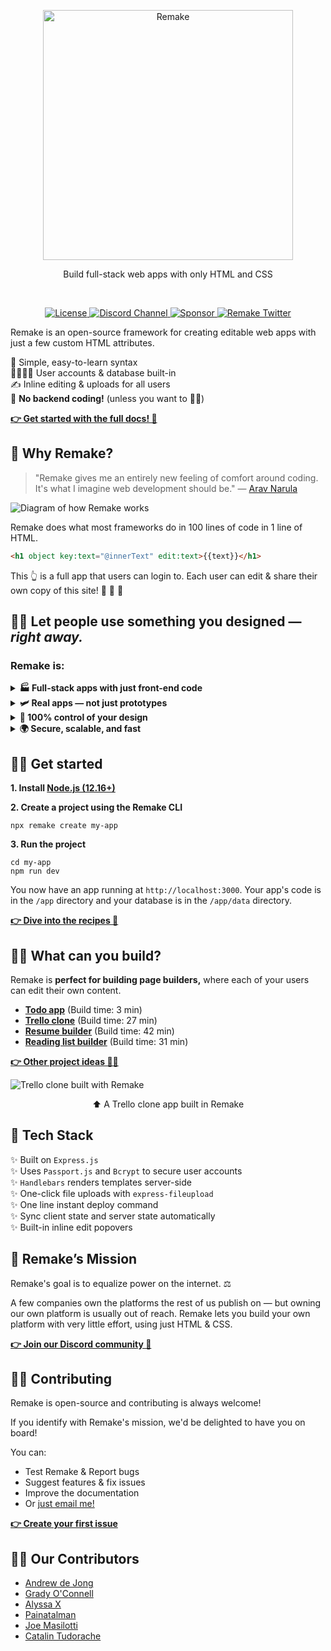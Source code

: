 <p align="center">
  <a href="https://storybook.js.org/">
    <img src="https://user-images.githubusercontent.com/364330/98124113-bc603180-1e80-11eb-882e-e2246940c7a4.png" alt="Remake" width="400" />
  </a>
</p>

<p align="center">Build full-stack web apps with only HTML and CSS</p>

<br/>

<p align="center">
  <a href="https://github.com/remake/remake-cli/blob/master/LICENSE">
    <img src="https://img.shields.io/github/license/remake/remake-cli" alt="License" />
  </a>
  <a href="https://discord.gg/FB3gNxw">
    <img src="https://img.shields.io/badge/discord-join-7289DA.svg?logo=discord&longCache=true&style=flat" alt="Discord Channel" />
  </a>
  <a href="https://github.com/sponsors/remake">
    <img src="https://img.shields.io/static/v1?label=Sponsor&message=%E2%9D%A4&logo=GitHub&link=<url>" alt="Sponsor" />
  </a>
  <a href="https://twitter.com/intent/follow?screen_name=remaketheweb">
    <img src="https://badgen.net/twitter/follow/remaketheweb?icon=twitter&label=%40remake" alt="Remake Twitter" />
  </a>
</p>

Remake is an open-source framework for creating editable web apps with just a few custom HTML attributes.

💎 Simple, easy-to-learn syntax<br>
👨‍👩‍👧‍👦 User accounts & database built-in<br>
✍️ Inline editing & uploads for all users<br>
🚫 **No backend coding!** (unless you want to 👩‍💻)<br>

<b><a href="https://docs.remaketheweb.com/">👉 Get started with the full docs! 📖</a></b>

## 🤔 Why Remake?

> "Remake gives me an entirely new feeling of comfort around coding. It's what I imagine web development should be." — [Arav Narula](https://twitter.com/HeyArav)

![Diagram of how Remake works](https://user-images.githubusercontent.com/364330/98125645-b5d2b980-1e82-11eb-909f-527bf0ff224e.png)

Remake does what most frameworks do in 100 lines of code in 1 line of HTML.

```html
<h1 object key:text="@innerText" edit:text>{{text}}</h1>
```

This 👆 is a full app that users can login to. Each user can edit & share their own copy of this site! 📰 📰 📰

## 👩‍🎨 Let people use something you designed — *right away.*

### Remake is:

<details>
  <summary><b>🏭 Full-stack apps with just front-end code</b></summary>
  
  Remake takes care of the rest: user accounts, persistent data, instant deployments, and routing. Each user gets their own account and data.
</details>

<details>
  <summary><b>🛩 Real apps — not just prototypes</b></summary>
  
  Remake feels like prototyping because it was designed to. The goal was to make web development feel like using a single template and a single JSON file.
</details>

<details>
  <summary><b>🎨 100% control of your design</b></summary>
  
  Remake is open source. You own the code. There's no platform lock-in and you have 100% control over your app's design.
</details>

<details>
  <summary><b>🌍 Secure, scalable, and fast</b></summary>
  
  Highly secure authentication. And server-rendered, so your pages load quickly even on low-power devices and slow connections.
</details>


## 👩‍🏫 Get started

**1. Install [Node.js (12.16+)](https://nodejs.org/)**

**2. Create a project using the Remake CLI**

```
npx remake create my-app
```

**3. Run the project**

```
cd my-app
npm run dev
```

You now have an app running at `http://localhost:3000`. Your app's code is in the `/app` directory and your database is in the `/app/data` directory.

<b><a href="https://recipes.remaketheweb.com/">👉 Dive into the recipes 🤿</a></b>

## 👨‍🏭 What can you build?

Remake is **perfect for building page builders,** where each of your users can edit their own content.

- **[Todo app](https://docs.remaketheweb.com/a-simple-example-app/)** (Build time: 3 min)
- **[Trello clone](https://kanban.remakeapps.com/)** (Build time: 27 min)
- **[Resume builder](https://resume-builder.remakeapps.com/)** (Build time: 42 min)
- [**Reading list builder**](https://shelfpageapp.remakeapps.com/) (Build time: 31 min)

<b><a href="https://ideas.remaketheweb.com/">👉 Other project ideas 👩‍💻</a></b>

![Trello clone built with Remake](https://user-images.githubusercontent.com/364330/98126081-2f6aa780-1e83-11eb-8367-e582daaf8997.png)

<p align="center">⬆️ A Trello clone app built in Remake</p>

## 💾 Tech Stack

✨ Built on `Express.js`<br> ✨ Uses `Passport.js` and `Bcrypt` to secure user accounts<br> ✨ `Handlebars` renders templates server-side<br> ✨ One-click file uploads with `express-fileupload`<br> ✨ One line instant deploy command<br> ✨ Sync client state and server state automatically<br> ✨ Built-in inline edit popovers<br>

## 🚀 Remake’s Mission

Remake's goal is to equalize power on the internet. ⚖️ 

A few companies own the platforms the rest of us publish on — but owning our own platform is usually out of reach. Remake lets you build your own platform with very little effort, using just HTML & CSS.

<b><a href="https://discord.gg/FB3gNxw">👉 Join our Discord community 💬</a></b>

## 👩‍💻 Contributing

Remake is open-source and contributing is always welcome! 

If you identify with Remake's mission, we'd be delighted to have you on board!

You can:
- Test Remake & Report bugs
- Suggest features & fix issues
- Improve the documentation
- Or [just email me!](mailto:david@remaketheweb.com)

<b><a href="https://github.com/remake/remake-cli/issues/new?assignees=&labels=&template=feature_request.md&title=My%20first%20issue">👉 Create your first issue</a></b>

## 👩‍💻 Our Contributors

- [Andrew de Jong](https://gitlab.com/android4682)
- [Grady O'Connell](https://github.com/flipcoder)
- [Alyssa X](https://alyssax.com/)
- [Painatalman](https://github.com/Painatalman)
- [Joe Masilotti](https://masilotti.com/)
- [Catalin Tudorache](https://charlietango.co/)
